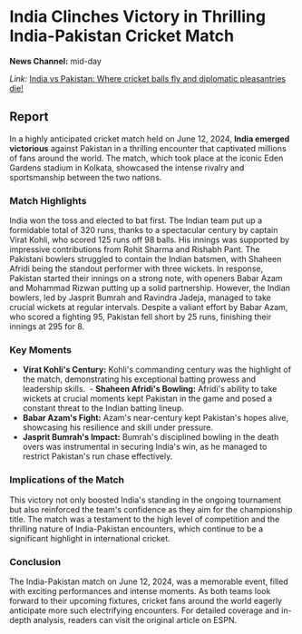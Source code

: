 # India Clinches Victory in Thrilling India-Pakistan Cricket Match

**News Channel:**  mid-day

*Link:* [India vs Pakistan: Where cricket balls fly and diplomatic pleasantries die!
](https://www.mid-day.com/sports/cricket/article/t20-world-cup-2024-india-vs-pakistan-where-cricket-balls-fly-and-diplomatic-pleasantries-die-23353394)


## Report

In a highly anticipated cricket match held on June 12, 2024, **India emerged victorious** against Pakistan in a thrilling encounter that captivated millions of fans around the world. The match, which took place at the iconic Eden Gardens stadium in Kolkata, showcased the intense rivalry and sportsmanship between the two nations.

### Match Highlights

India won the toss and elected to bat first. The Indian team put up a formidable total of 320 runs, thanks to a spectacular century by captain Virat Kohli, who scored 125 runs off 98 balls. His innings was supported by impressive contributions from Rohit Sharma and Rishabh Pant. The Pakistani bowlers struggled to contain the Indian batsmen, with Shaheen Afridi being the standout performer with three wickets. In response, Pakistan started their innings on a strong note, with openers Babar Azam and Mohammad Rizwan putting up a solid partnership. However, the Indian bowlers, led by Jasprit Bumrah and Ravindra Jadeja, managed to take crucial wickets at regular intervals. Despite a valiant effort by Babar Azam, who scored a fighting 95, Pakistan fell short by 25 runs, finishing their innings at 295 for 8.

### Key Moments

 - **Virat Kohli's Century:** Kohli's commanding century was the highlight of the match, demonstrating his exceptional batting prowess and leadership skills.
 - **Shaheen Afridi's Bowling:** Afridi's ability to take wickets at crucial moments kept Pakistan in the game and posed a constant threat to the Indian batting lineup.
 - **Babar Azam's Fight:** Azam's near-century kept Pakistan's hopes alive, showcasing his resilience and skill under pressure.
 - **Jasprit Bumrah's Impact:** Bumrah's disciplined bowling in the death overs was instrumental in securing India's win, as he managed to restrict Pakistan's run chase effectively.

### Implications of the Match

This victory not only boosted India's standing in the ongoing tournament but also reinforced the team's confidence as they aim for the championship title. The match was a testament to the high level of competition and the thrilling nature of India-Pakistan encounters, which continue to be a significant highlight in international cricket. 

### Conclusion  

The India-Pakistan match on June 12, 2024, was a memorable event, filled with exciting performances and intense moments. As both teams look forward to their upcoming fixtures, cricket fans around the world eagerly anticipate more such electrifying encounters. For detailed coverage and in-depth analysis, readers can visit the original article on ESPN.
